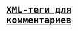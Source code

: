 # [<list>](list.md)
# [<remarks>](remarks.md)
# [<exception>](exception.md)
# [<include>](include.md)
# [<para>](para.md)
# [<returns>](returns.md)
# [<code>](code.md)
# [<example>](example.md)
# [<paramref>](paramref.md)
# [<summary>](summary.md)
# [<see>](see.md)
# [<param>](param.md)
# [<c>](c.md)
# [<seealso>](seealso.md)
# [XML-теги для комментариев](recommended-xml-tags-for-documentation-comments.md)
# [<typeparam>](typeparam.md)
# [<permission>](permission.md)
# [<value>](value.md)
